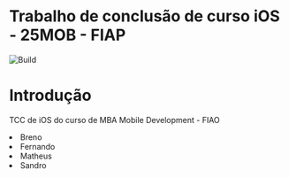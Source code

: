 # Trabalho de conclusão de curso iOS - 25MOB - FIAP

![Build](https://img.shields.io/static/v1?label=Versão&message=1.0&color=blue)

# Introdução
TCC de iOS do curso de MBA Mobile Development - FIAO

<li> Breno
<li> Fernando
<li> Matheus
<li> Sandro
